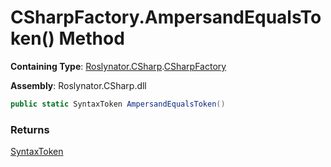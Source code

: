 # CSharpFactory\.AmpersandEqualsToken\(\) Method

**Containing Type**: [Roslynator.CSharp](../../README.md)\.[CSharpFactory](../README.md)

**Assembly**: Roslynator\.CSharp\.dll

```csharp
public static SyntaxToken AmpersandEqualsToken()
```

### Returns

[SyntaxToken](https://docs.microsoft.com/en-us/dotnet/api/microsoft.codeanalysis.syntaxtoken)

